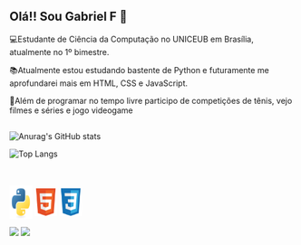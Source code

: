 ## Olá!! Sou Gabriel F 🐣
💻Estudante de Ciência da Computação no UNICEUB em Brasília, atualmente no 1º bimestre. 

📚Atualmente estou estudando bastente de Python e futuramente me aprofundarei mais em HTML, CSS e JavaScript.

🎾Além de programar no tempo livre participo de competições de tênis, vejo filmes e séries e jogo videogame
##
![Anurag's GitHub stats](https://github-readme-stats.vercel.app/api?username=LTbirdyy&show=&&show_icons=true&theme=blue_navy)

![Top Langs](https://github-readme-stats.vercel.app/api/top-langs/?username=LTbirdyy&layout=compact&theme=blue_navy)
##
<div style="display: inline_block"><br>
  <img align="center" alt="Rafa-Python" height="60" width="40" src="https://raw.githubusercontent.com/devicons/devicon/master/icons/python/python-original.svg">
  <img align="center" alt="Rafa-HTML" height="50" width="40" src="https://raw.githubusercontent.com/devicons/devicon/master/icons/html5/html5-original.svg">
  <img align="center" alt="Rafa-CSS" height="50" width="40" src="https://raw.githubusercontent.com/devicons/devicon/master/icons/css3/css3-original.svg">
</div>


  <a href = "gabriel.fm.rosa@gmail.com"><img src="https://img.shields.io/badge/-Gmail-%23333?style=for-the-badge&logo=gmail&logoColor=white" target="_blank"></a>
  <a href="https://www.linkedin.com/in/gabriel-fernando-moreira-rosa-414b71356?lipi=urn%3Ali%3Apage%3Ad_flagship3_profile_view_base_contact_details%3Bgoy%2BXQAmSZ2Np6Ms4%2BWLPA%3D%3D" target="_blank"><img src="https://img.shields.io/badge/-LinkedIn-%230077B5?style=for-the-badge&logo=linkedin&logoColor=white" target="_blank"></a> 
